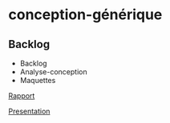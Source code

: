 # conception-générique

## Backlog

- Backlog 
- Analyse-conception
- Maquettes 

[Rapport](https://cnmh.github.io/conceptiongenerique)

[Presentation](https://cnmh.github.io/conceptiongenerique)